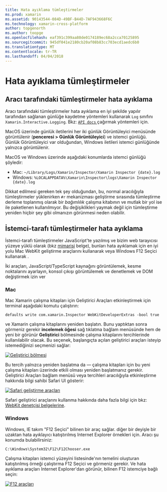 ```yaml
---
title: Hata ayıklama tümleştirmeler
ms.prod: xamarin
ms.assetid: 90143544-084D-49BF-B44D-7AF943668F6C
ms.technology: xamarin-cross-platform
author: topgenorth
ms.author: toopge
ms.openlocfilehash: eaf391c399aa80de0174189ec68a2cca70125895
ms.sourcegitcommit: 945df041e2180cb20af08b83cc703ecd1aedc6b0
ms.translationtype: MT
ms.contentlocale: tr-TR
ms.lasthandoff: 04/04/2018
---
```

# <a name="debugging-integrations"></a>Hata ayıklama tümleştirmeler

## <a name="debugging-agent-side-integrations"></a>Aracı tarafındaki tümleştirmeler hata ayıklama

Aracı tarafındaki tümleştirmeler hata ayıklama en iyi şekilde yapılır tarafından sağlanan günlüğe kaydetme yöntemleri kullanarak `Log` sınıfını `Xamarin.Interactive.Logging`. Bkz: [ `API docs` ](https://developer.xamarin.com/api/type/Xamarin.Interactive.Logging.Log/) çağırmak yöntemleri için.

MacOS üzerinde günlük iletilerini her iki günlük Görüntüleyici menüsünde görüntülenir (**penceresi > Günlük Görüntüleyici**) ve istemci günlüğü. Günlük Görüntüleyici var olduğundan, Windows iletileri istemci günlüğünde yalnızca görüntülenir.

MacOS ve Windows üzerinde aşağıdaki konumlarda istemci günlüğü şöyledir:

- Mac: `~/Library/Logs/Xamarin/Inspector/Xamarin Inspector {date}.log`
- Windows: `%LOCALAPPDATA%\Xamarin\Inspector\logs\Xamarin Inspector {date}.log`

Dikkat edilmesi gereken tek şey olduğundan, bu, normal aracılığıyla tümleştirmeler yüklenirken `#r` mekanizması geliştirme sırasında tümleştirme derleme toplanmış olarak bir _bağımlılık_ çalışma kitabının ve mutlak bir yol ise ile paketlenen kullanılmıyor. Bu değişiklikleri yaymak değil için tümleştirme yeniden hiçbir şey gibi olmanızın görünmesi neden olabilir.

## <a name="debugging-client-side-integrations"></a>İstemci-tarafı tümleştirmeler hata ayıklama

İstemci-tarafı tümleştirmeler JavaScript'te yazılmış ve bizim web tarayıcısı yüzeye yüklü olarak (bkz [mimarisi](~/tools/workbooks/sdk/architecture.md) belge), bunları hata ayıklamak için en iyi yolu Mac WebKit geliştirme araçlarını kullanarak veya Windows F12 Seçici kullanarak .

İki araçları, JavaScript/TypeScript kaynağını görüntülemek, kesme noktalarını ayarlayın, konsol çıkışı görüntülemek ve denetlemek ve DOM değiştirmek izin ver

### <a name="mac"></a>Mac

Mac Xamarin çalışma kitapları için Geliştirici Araçları etkinleştirmek için terminal aşağıdaki komutu çalıştırın:

```shell
defaults write com.xamarin.Inspector WebKitDeveloperExtras -bool true
```

ve Xamarin çalışma kitaplarını yeniden başlatın. Bunu yaptıktan sonra görmeniz gerekir **incelemek öğesi** sağ tıklatma bağlam menüsünde hem de yeni bir görünür **Geliştirici** bölmesinde çalışma kitaplarını tercihlerinde kullanılabilir olacak. Bu seçenek, başlangıçta açılan geliştirici araçları isteyip istemediğinizi seçmenizi sağlar:

[![Geliştirici bölmesi](debugging-images/developer-pane-small.png)](debugging-images/developer-pane.png#lightbox)

Bu tercih yalnızca yeniden başlatma da — çalışma kitapları için bu yeni çalışma kitapları üzerinde etkili olması yeniden başlatmanız gerekir. Geliştirici Araçları bağlam menüsü veya tercihleri aracılığıyla etkinleştirme hakkında bilgi sahibi Safari UI gösterir:

[![Safari geliştirme araçları](debugging-images/mac-dev-tools.png)](debugging-images/mac-dev-tools.png#lightbox)

Safari geliştirici araçlarını kullanma hakkında daha fazla bilgi için bkz: [WebKit denetçisi belgelerine][webkit-docs].

### <a name="windows"></a>Windows

Windows, IE takım "F12 Seçici" bilinen bir araç sağlar. diğer bir deyişle bir uzaktan hata ayıklayıcı katıştırılmış Internet Explorer örnekleri için. Aracı şu konumda bulabilirsiniz:

```shell
C:\Windows\System32\F12\F12Chooser.exe
```

Çalışma kitapları istemci yüzeyini listesinde'nın temelini oluşturan katıştırılmış örneği çalıştırma F12 Seçici ve görmeniz gerekir. Ve hata ayıklama araçları Internet Explorer'dan görünür, bilinen F12 istemciye bağlı seçin:

[![F12 araçları](debugging-images/windows-dev-tools.png)](debugging-images/windows-dev-tools.png#lightbox)

[webkit-docs]: https://trac.webkit.org/wiki/WebInspector